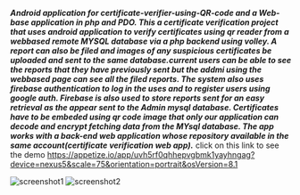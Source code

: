 _**_Android application for certificate-verifier-using-QR-code and a Web-base application in php and PDO. This a certificate verification project that uses android application to verify certificates using qr reader from a webbased remote MYSQL database via a php backend using volley. A report can also be filed and images of any suspicious certificates be uploaded and sent to the same database.current users can be able to see the reports that they have previously sent but the addmi using the webbased page can see all the filed reports. The system also uses firebase authentication to log in the uses and to register users using google auth. Firebase is also used to store reports sent for an easy retrieval as the appear sent to the Admin mysql database. Certificates have to be embeded using qr code image that only our application can decode and encrypt fetching data from the MYsql database. The app works with a back-end web application whose repository available in the same account(certificate verification web app)._**_
click on this link to see the demo https://appetize.io/app/uvh5rf0qhhepvgbmk1yayhngag?device=nexus5&scale=75&orientation=portrait&osVersion=8.1

![screenshot1](https://user-images.githubusercontent.com/30405773/55276353-edbb6780-5303-11e9-8485-edd775df4a63.PNG)
![screenshot2](https://user-images.githubusercontent.com/30405773/55276358-f744cf80-5303-11e9-97fc-88963c4d7baf.PNG)
